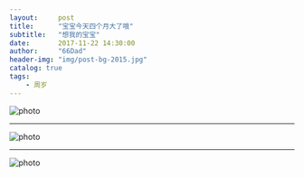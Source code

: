 ```yaml
---
layout:     post
title:      "宝宝今天四个月大了哦"
subtitle:   "想我的宝宝"
date:       2017-11-22 14:30:00
author:     "66Dad"
header-img: "img/post-bg-2015.jpg"
catalog: true
tags:
    - 周岁
---
```


![photo](http://ovh6eklj5.bkt.clouddn.com/IMG_20171122_161322.jpg)

-----

![photo](http://ovh6eklj5.bkt.clouddn.com/IMG_20171123_104818.jpg)

------

![photo](http://ovh6eklj5.bkt.clouddn.com/IMG_20171126_101053.jpg)
